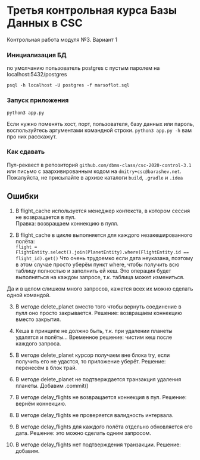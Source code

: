 # Третья контрольная курса Базы Данных в CSC
Контрольная работа модуля №3. Вариант 1




### Инициализация БД
по умолчанию пользователь postgres с пустым паролем на localhost:5432/postgres

```
psql -h localhost -U postgres -f marsoflot.sql
```

### Запуск приложения
```
python3 app.py
```

Если нужно поменять хост, порт, пользователя, базу данных или пароль, воспользуйтесь аргументами командной строки. `python3 app.py -h`  вам про них расскажут.

### Как сдавать
Пул-реквест в репозиторий `github.com/dbms-class/csc-2020-control-3.1` или письмо с заархивированным кодом на `dmitry+csc@barashev.net`. Пожалуйста, не присылайте в архиве каталоги `build`, `.gradle` и `.idea` 

## Ошибки
1. В flight_cache используется менеджер контекста, в котором сессия не возвращается в пул.  
Правка: возвращаем коннекцию в пулл.

2. В flight_cache в цикле выполняется для каждого незакешированного полёта:  
`flight = FlightEntity.select().join(PlanetEntity).where(FlightEntity.id == flight_id).get()`
Что очень трудоемко если дата неуказана, поэтому в этом случае просто уберём пункт where, чтобы
получить всю таблицу полностью и заполнить ей кеш. Это операция будет выполняться на каждом запросе,
т.к. таблица может измениться.

Да и в целом слишком много запросов, кажется всех их можно сделать одной командой.

3. В методе delete_planet вместо того чтобы вернуть соединение в пулл оно просто закрывается.
Решение: возвращаем коннекцию вместо закрытия.

4. Кеша в принципе не должно быть, т.к. при удалении планеты удалятся и полёты...
Временное решение: чистим кеш после каждого запроса.

5. В методе delete_planet курсор получаем вне блока try, если получить его не удастся, 
то приложение уберёт.
Решение: перенесём в блок трай. 

6. В методе delete_planet не подтверждается транзакция удаления планеты.
Добавим .commit()

7. В методе delay_flights не возвращается коннекция в пул.
Решение: вернём коннекцию.

8. В методе delay_flights не проверяется валидность интервала.

9. В методе delay_flights для каждого полёта отдельно обновляется его дата.
Решение: это можно сделать одним запросом.

10. В методе delay_flights нет подтверждения транзакции.
Решение: добавим.